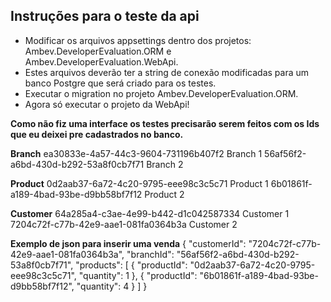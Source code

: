 ## Instruções para o teste da api
- Modificar os arquivos appsettings dentro dos projetos: Ambev.DeveloperEvaluation.ORM e Ambev.DeveloperEvaluation.WebApi.
- Estes arquivos deverão ter a string de conexão modificadas para um banco Postgre que será criado para os testes.
- Executar o migration no projeto Ambev.DeveloperEvaluation.ORM.
- Agora só executar o projeto da WebApi!

**Como não fiz uma interface os testes precisarão serem feitos com os Ids que eu deixei pre cadastrados no banco.**

**Branch**
ea30833e-4a57-44c3-9604-731196b407f2	Branch 1
56af56f2-a6bd-430d-b292-53a8f0cb7f71	Branch 2

**Product**
0d2aab37-6a72-4c20-9795-eee98c3c5c71	Product 1
6b01861f-a189-4bad-93be-d9bb58bf7f12	Product 2

**Customer**
64a285a4-c3ae-4e99-b442-d1c042587334	Customer 1
7204c72f-c77b-42e9-aae1-081fa0364b3a	Customer 2

**Exemplo de json para inserir uma venda**
{
  "customerId": "7204c72f-c77b-42e9-aae1-081fa0364b3a",
  "branchId": "56af56f2-a6bd-430d-b292-53a8f0cb7f71",
  "products": [
    {
      "productId": "0d2aab37-6a72-4c20-9795-eee98c3c5c71",
      "quantity": 1
    },
	{
      "productId": "6b01861f-a189-4bad-93be-d9bb58bf7f12",
      "quantity": 4
    }
  ]
}